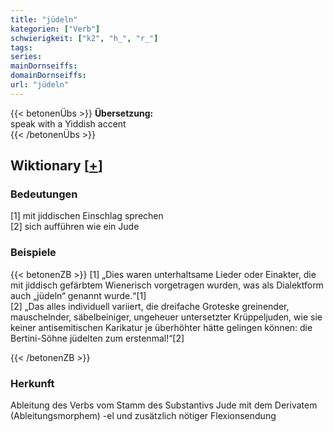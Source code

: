 ```yaml
---
title: "jüdeln"
kategorien: ["Verb"]
schwierigkeit: ["k2", "h_", "r_"]
tags:
series:
mainDornseiffs:
domainDornseiffs:
url: "jüdeln"
---
```


{{< betonenÜbs >}}
**Übersetzung:**  
speak with a Yiddish accent  
{{< /betonenÜbs >}}

## Wiktionary [[+](https://de.wiktionary.org/wiki/jüdeln)]

### Bedeutungen
[1] mit jiddischen Einschlag sprechen  
[2] sich aufführen wie ein Jude  

### Beispiele
{{< betonenZB >}}
[1] „Dies waren unterhaltsame Lieder oder Einakter, die mit jiddisch gefärbtem Wienerisch vorgetragen wurden, was als Dialektform auch „jüdeln“ genannt wurde.“[1]  
[2] „Das alles individuell variiert, die dreifache Groteske greinender, mauschelnder, säbelbeiniger, ungeheuer untersetzter Krüppeljuden, wie sie keiner antisemitischen Karikatur je überhöhter hätte gelingen können: die Bertini-Söhne jüdelten zum erstenmal!“[2]  

{{< /betonenZB >}}
### Herkunft
Ableitung des Verbs vom Stamm des Substantivs Jude mit dem Derivatem (Ableitungsmorphem) -el und zusätzlich nötiger Flexionsendung  


